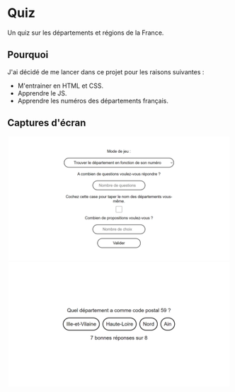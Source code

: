 # Quiz
Un quiz sur les départements et régions de la France.

## Pourquoi
J'ai décidé de me lancer dans ce projet pour les raisons suivantes :
- M'entrainer en HTML et CSS.
- Apprendre le JS.
- Apprendre les numéros des départements français.

## Captures d'écran
<div align="center">
  <img src="screenshots/menu_accueil.png" alt="Menu Accueil" width="500">
  <img src="screenshots/jeu.png" alt="Jeu" width="500">
</div>
